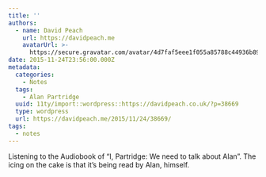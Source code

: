 ```yaml
---
title: ''
authors:
  - name: David Peach
    url: https://davidpeach.me
    avatarUrl: >-
      https://secure.gravatar.com/avatar/4d7faf5eee1f055a85788c44936b8995eaab6dfb004e7854ec747ccb272e91ee?s=96&d=mm&r=g
date: 2015-11-24T23:56:00.000Z
metadata:
  categories:
    - Notes
  tags:
    - Alan Partridge
  uuid: 11ty/import::wordpress::https://davidpeach.co.uk/?p=38669
  type: wordpress
  url: https://davidpeach.me/2015/11/24/38669/
tags:
  - notes
---
```

Listening to the Audiobook of “I, Partridge: We need to talk about Alan”. The icing on the cake is that it’s being read by Alan, himself.